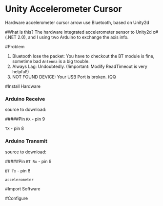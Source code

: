 # Unity Accelerometer Cursor
Hardware accelerometer cursor arrow use Bluetooth, based on Unity2d

#What is this?
The hardware integrated accelerometer sensor to Unity2d c# (.NET 2.0), and I using two Arduino to exchange the axis info.

#Problem
1. Bluetooth lose the packet: You have to checkout the BT module is fine, sometime bad `Antenna` is a big trouble.
2. Always Lag: Undoubtedly. (!important: Modify ReadTimeout is very helpful!)
3. NOT FOUND DEVICE: Your USB Port is broken. (QQ

#Install Hardware
### Arduino Receive
source to download: 

#####Pin
  `RX` - pin 9
  
  `TX` - pin 8


### Arduino Transmit
source to download:

#####Pin
  `BT Rx` - pin 9
  
  `BT Tx` - pin 8
  
  `accelerometer`
  
#Import Software

#Configure
